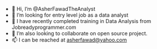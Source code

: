 - 👋 Hi, I’m @AsherFawadTheAnalyst
- 👀 I’m looking for entry level job as a data analyst
- 🌱 I have recently completed training in Data Analysis from Jobreadyprogrammer.com
- 💞️ I’m also looking to collaborate on open source project.
- 📫 I can be reached at asherfawad@yahoo.com

<!---
AsherFawadTheAnalyst/AsherFawadTheAnalyst is a ✨ special ✨ repository because its `README.md` (this file) appears on your GitHub profile.
You can click the Preview link to take a look at your changes.
--->
